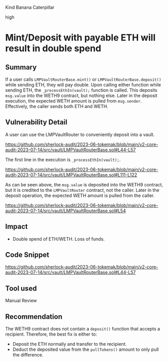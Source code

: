Kind Banana Caterpillar

high

# Mint/Deposit with payable ETH will result in double spend
## Summary
If a user calls `LMPVaultRouterBase.mint()` or `LMPVaultRouterBase.deposit()` while sending ETH, they will pay double. Upon calling either function while sending ETH, the `_processEthIn(vault);` function is called. This deposits `msg.value` into the WETH9 contract, but nothing else. Later in the deposit execution, the expected WETH amount is pulled from `msg.sender`. Effectively, the caller sends both ETH and WETH.

## Vulnerability Detail
A user can use the LMPVaultRouter to conveniently deposit into a vault.

https://github.com/sherlock-audit/2023-06-tokemak/blob/main/v2-core-audit-2023-07-14/src/vault/LMPVaultRouterBase.sol#L44-L57

The first line in the execution is `_processEthIn(vault);`.

https://github.com/sherlock-audit/2023-06-tokemak/blob/main/v2-core-audit-2023-07-14/src/vault/LMPVaultRouterBase.sol#L111-L122

As can be seen above, the `msg.value` is deposited into the WETH9 contract, but it is credited to the `LMPVaultRouter` contract, not the caller. Later in the deposit operation, the expected WETH amount is pulled from the caller.

https://github.com/sherlock-audit/2023-06-tokemak/blob/main/v2-core-audit-2023-07-14/src/vault/LMPVaultRouterBase.sol#L54

## Impact
- Double spend of ETH/WETH. Loss of funds.

## Code Snippet
https://github.com/sherlock-audit/2023-06-tokemak/blob/main/v2-core-audit-2023-07-14/src/vault/LMPVaultRouterBase.sol#L44-L57

## Tool used
Manual Review

## Recommendation
The WETH9 contract does not contain a `deposit()` function that accepts a recipient. Therefore, the best fix is either to:
- Deposit the ETH normally and transfer to the recipient.
- Deduct the deposited value from the `pullTokens()` amount to only pull the difference.
